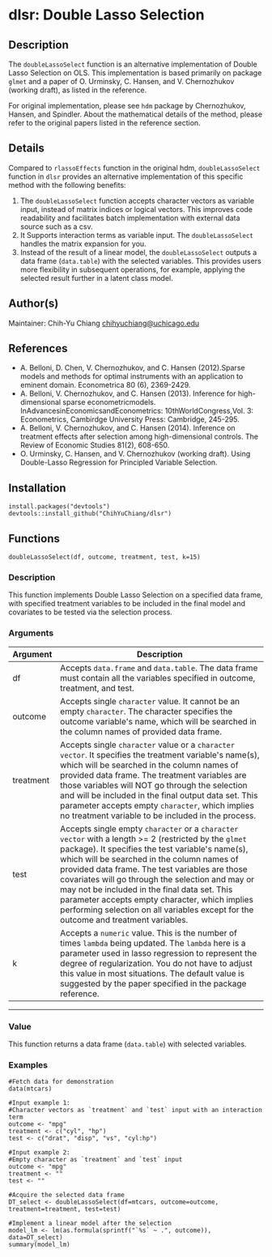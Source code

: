 # dlsr: Double Lasso Selection

## Description
The `doubleLassoSelect` function is an alternative implementation of Double Lasso Selection on OLS. This implementation is based primarily on package `glmet` and a paper of O. Urminsky, C. Hansen, and V. Chernozhukov (working draft), as listed in the reference.

For original implementation, please see `hdm` package by Chernozhukov, Hansen, and Spindler. About the mathematical details of the method, please refer to the original papers listed in the reference section. 

## Details
Compared to `rlassoEffects` function in the original hdm, `doubleLassoSelect` function in `dlsr` provides an alternative implementation of this specific method with the following benefits:  
1. The `doubleLassoSelect` function accepts character vectors as variable input, instead of matrix indices or logical vectors. This improves code readability and facilitates batch implementation with external data source such as a csv.
1. It Supports interaction terms as variable input. The `doubleLassoSelect` handles the matrix expansion for you. 
1. Instead of the result of a linear model, the `doubleLassoSelect` outputs a data frame (`data.table`) with the selected variables. This provides users more flexibility in subsequent operations, for example, applying the selected result further in a latent class model.

## Author(s)
Maintainer: Chih-Yu Chiang chihyuchiang@uchicago.edu 

## References
- A. Belloni, D. Chen, V. Chernozhukov, and C. Hansen (2012).Sparse models and methods for optimal instruments with an application to eminent domain. Econometrica 80 (6), 2369-2429. 
- A. Belloni, V. Chernozhukov, and C. Hansen (2013). Inference for high-dimensional sparse econometricmodels. InAdvancesinEconomicsandEconometrics: 10thWorldCongress,Vol. 3: Econometrics, Cambirdge University Press: Cambridge, 245-295. 
- A. Belloni, V. Chernozhukov, and C. Hansen (2014). Inference on treatment effects after selection among high-dimensional controls. The Review of Economic Studies 81(2), 608-650. 
- O. Urminsky, C. Hansen, and V. Chernozhukov (working draft). Using Double-Lasso Regression for Principled Variable Selection.

## Installation
```
install.packages("devtools")  
devtools::install_github("ChihYuChiang/dlsr")
```

## Functions
```
doubleLassoSelect(df, outcome, treatment, test, k=15)
```

### Description
This function implements Double Lasso Selection on a specified data frame, with specified treatment variables to be included in the final model and covariates to be tested via the selection process.

### Arguments
Argument | Description
------- | ------
df | Accepts `data.frame` and `data.table`. The data frame must contain all the variables specified in outcome, treatment, and test.
outcome | Accepts single `character` value. It cannot be an empty `character`. The character specifies the outcome variable's name, which will be searched in the column names of provided data frame.
treatment | Accepts single `character` value or a `character vector`. It specifies the treatment variable's name(s), which will be searched in the column names of provided data frame. The treatment variables are those variables will NOT go through the selection and will be included in the final output data set. This parameter accepts empty `character`, which implies no treatment variable to be included in the process.
test | Accepts single empty `character` or a `character vector` with a length >= 2 (restricted by the `glmet` package). It specifies the test variable's name(s), which will be searched in the column names of provided data frame. The test variables are those covariates will go through the selection and may or may not be included in the final data set. This parameter accepts empty character, which implies performing selection on all variables except for the outcome and treatment variables.
k | Accepts a `numeric` value. This is the number of times `lambda` being updated. The `lambda` here is a parameter used in lasso regression to represent the degree of regularization. You do not have to adjust this value in most situations. The default value is suggested by the paper specified in the package reference.
-------

### Value
This function returns a data frame (`data.table`) with selected variables.

### Examples
```
#Fetch data for demonstration
data(mtcars)

#Input example 1:
#Character vectors as `treatment` and `test` input with an interaction term
outcome <- "mpg"
treatment <- c("cyl", "hp")
test <- c("drat", "disp", "vs", "cyl:hp")

#Input example 2:
#Empty character as `treatment` and `test` input
outcome <- "mpg"
treatment <- ""
test <- ""

#Acquire the selected data frame
DT_select <- doubleLassoSelect(df=mtcars, outcome=outcome, treatment=treatment, test=test)

#Implement a linear model after the selection
model_lm <- lm(as.formula(sprintf("`%s` ~ .", outcome)), data=DT_select)
summary(model_lm)
```